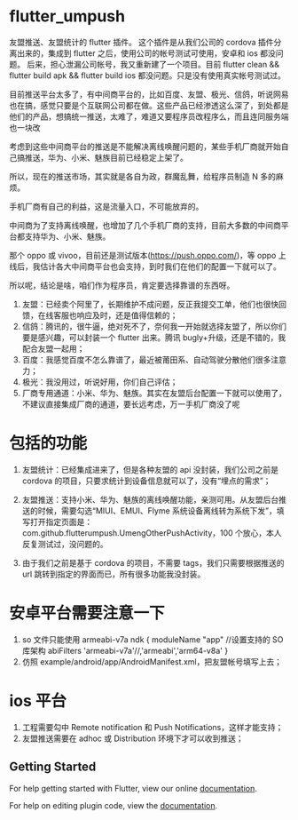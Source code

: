 # flutter_umpush

友盟推送、友盟统计的 flutter 插件。
这个插件是从我们公司的 cordova 插件分离出来的，集成到 flutter 之后，使用公司的帐号测试可使用，安卓和 ios 都没问题。
后来，担心泄漏公司帐号，我又重新建了一个项目。目前 flutter clean && flutter build apk && flutter build ios 都没问题。只是没有使用真实帐号测试过。

目前推送平台太多了，有中间商平台的，比如百度、友盟、极光、信鸽，听说网易也在搞，感觉只要是个互联网公司都在做。这些产品已经渗透这么深了，到处都是他们的产品，想搞统一推送，太难了，难道又要程序员改程序么，而且连同服务端也一块改

考虑到这些中间商平台的推送是不能解决离线唤醒问题的，某些手机厂商就开始自己搞推送，华为、小米、魅族目前已经稳定上架了。

所以，现在的推送市场，其实就是各自为政，群魔乱舞，给程序员制造 N 多的麻烦。

手机厂商有自己的利益，这是流量入口，不可能放弃的。

中间商为了支持离线唤醒，也增加了几个手机厂商的支持，目前大多数的中间商平台都支持华为、小米、魅族。

那个 oppo 或 vivoo，目前还是测试版本(https://push.oppo.com/)，等 oppo 上线后，我估计各大中间商平台也会支持，到时我们在他们的配置一下就可以了。

所以呢，结论是啥，咱们作为程序员，肯定要选择靠谱的东西呀。

1. 友盟：已经卖个阿里了，长期维护不成问题，反正我提交工单，他们也很快回馈，在线客服也响应及时，还是值得信赖的；
2. 信鸽：腾讯的，很牛逼，绝对死不了，奈何我一开始就选择友盟了，所以你们要是感兴趣，可以封装一个 flutter 出来。腾讯 bugly+升级，还是不错的，我配合友盟一起用；
3. 百度：我感觉百度不怎么靠谱了，最近被莆田系、自动驾驶分散他们很多注意力；
4. 极光：我没用过，听说好用，你们自己评估；
5. 厂商专用通道：小米、华为、魅族。其实在友盟后台配置一下就可以使用了，不建议直接集成厂商的通道，要长远考虑，万一手机厂商没了呢

# 包括的功能

1. 友盟统计：已经集成进来了，但是各种友盟的 api 没封装，我们公司之前是 cordova 的项目，只要求统计到设备信息就可以了，没有“埋点的需求”；

2. 友盟推送：支持小米、华为、魅族的离线唤醒功能，亲测可用。从友盟后台推送的时候，需要勾选“MIUI、EMUI、Flyme 系统设备离线转为系统下发”，填写打开指定页面是：com.github.flutterumpush.UmengOtherPushActivity，100 个放心，本人反复测试过，没问题的。

3. 由于我们之前是基于 cordova 的项目，不需要 tags，我们只需要根据推送的 url 跳转到指定的界面而已，所有很多功能我没封装。

# 安卓平台需要注意一下

1. so 文件只能使用 armeabi-v7a
   ndk {
   moduleName "app"
   //设置支持的 SO 库架构
   abiFilters 'armeabi-v7a'//,'armeabi','arm64-v8a'
   }
2. 仿照 example/android/app/AndroidManifest.xml，把友盟帐号填写上去；

# ios 平台

1. 工程需要勾中 Remote notification 和 Push Notifications，这样才能支持；
2. 友盟推送需要在 adhoc 或 Distribution 环境下才可以收到推送；

## Getting Started

For help getting started with Flutter, view our online
[documentation](https://flutter.io/).

For help on editing plugin code, view the [documentation](https://flutter.io/developing-packages/#edit-plugin-package).
